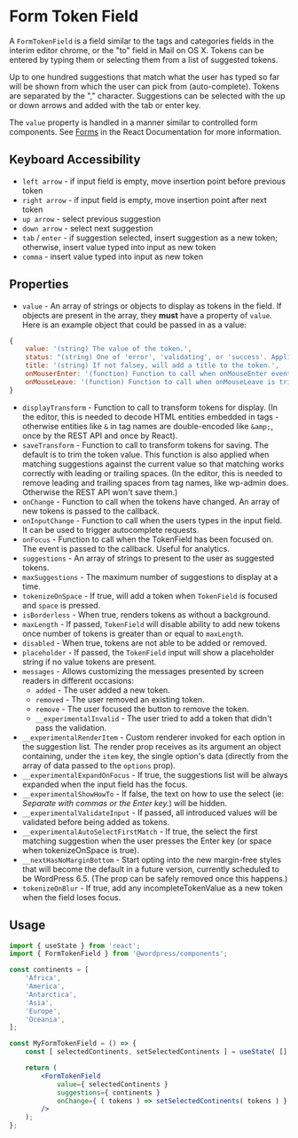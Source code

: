 # Form Token Field

A `FormTokenField` is a field similar to the tags and categories fields in the interim editor chrome, or the "to" field in Mail on OS X. Tokens can be entered by typing them or selecting them from a list of suggested tokens.

Up to one hundred suggestions that match what the user has typed so far will be shown from which the user can pick from (auto-complete). Tokens are separated by the "," character. Suggestions can be selected with the up or down arrows and added with the tab or enter key.

The `value` property is handled in a manner similar to controlled form components. See [Forms](http://facebook.github.io/react/docs/forms.html) in the React Documentation for more information.

## Keyboard Accessibility

-   `left arrow` - if input field is empty, move insertion point before previous token
-   `right arrow` - if input field is empty, move insertion point after next token
-   `up arrow` - select previous suggestion
-   `down arrow` - select next suggestion
-   `tab` / `enter` - if suggestion selected, insert suggestion as a new token; otherwise, insert value typed into input as new token
-   `comma` - insert value typed into input as new token

## Properties

-   `value` - An array of strings or objects to display as tokens in the field. If objects are present in the array, they **must** have a property of `value`. Here is an example object that could be passed in as a value:

```javascript
{
	value: '(string) The value of the token.',
	status: "(string) One of 'error', 'validating', or 'success'. Applies styles to token."
	title: '(string) If not falsey, will add a title to the token.',
	onMouserEnter: '(function) Function to call when onMouseEnter event triggered on token.'
	onMouseLeave: '(function) Function to call when onMouseLeave is triggered on token.'
}
```

-   `displayTransform` - Function to call to transform tokens for display. (In
    the editor, this is needed to decode HTML entities embedded in tags -
    otherwise entities like `&` in tag names are double-encoded like `&amp;`,
    once by the REST API and once by React).
-   `saveTransform` - Function to call to transform tokens for saving. The
    default is to trim the token value. This function is also applied when
    matching suggestions against the current value so that matching works
    correctly with leading or trailing spaces. (In the editor, this is needed to
    remove leading and trailing spaces from tag names, like wp-admin does.
    Otherwise the REST API won't save them.)
-   `onChange` - Function to call when the tokens have changed. An array of new
    tokens is passed to the callback.
-   `onInputChange` - Function to call when the users types in the input field. It can be used to trigger autocomplete requests.
-   `onFocus` - Function to call when the TokenField has been focused on. The event is passed to the callback. Useful for analytics.
-   `suggestions` - An array of strings to present to the user as suggested
    tokens.
-   `maxSuggestions` - The maximum number of suggestions to display at a time.
-   `tokenizeOnSpace` - If true, will add a token when `TokenField` is focused and `space` is pressed.
-   `isBorderless` - When true, renders tokens as without a background.
-   `maxLength` - If passed, `TokenField` will disable ability to add new tokens once number of tokens is greater than or equal to `maxLength`.
-   `disabled` - When true, tokens are not able to be added or removed.
-   `placeholder` - If passed, the `TokenField` input will show a placeholder string if no value tokens are present.
-   `messages` - Allows customizing the messages presented by screen readers in different occasions:
    -   `added` - The user added a new token.
    -   `removed` - The user removed an existing token.
    -   `remove` - The user focused the button to remove the token.
    -   `__experimentalInvalid` - The user tried to add a token that didn't pass the validation.
-   `__experimentalRenderItem` - Custom renderer invoked for each option in the suggestion list. The render prop receives as its argument an object containing, under the `item` key, the single option's data (directly from the array of data passed to the `options` prop).
-   `__experimentalExpandOnFocus` - If true, the suggestions list will be always expanded when the input field has the focus.
-   `__experimentalShowHowTo` - If false, the text on how to use the select (ie: _Separate with commas or the Enter key._) will be hidden.
-   `__experimentalValidateInput` - If passed, all introduced values will be validated before being added as tokens.
-   `__experimentalAutoSelectFirstMatch` - If true, the select the first matching suggestion when the user presses the Enter key (or space when tokenizeOnSpace is true).
-   `__nextHasNoMarginBottom` - Start opting into the new margin-free styles that will become the default in a future version, currently scheduled to be WordPress 6.5. (The prop can be safely removed once this happens.)
-   `tokenizeOnBlur` - If true, add any incompleteTokenValue as a new token when the field loses focus.

## Usage

```jsx
import { useState } from 'react';
import { FormTokenField } from '@wordpress/components';

const continents = [
	'Africa',
	'America',
	'Antarctica',
	'Asia',
	'Europe',
	'Oceania',
];

const MyFormTokenField = () => {
	const [ selectedContinents, setSelectedContinents ] = useState( [] );

	return (
		<FormTokenField
			value={ selectedContinents }
			suggestions={ continents }
			onChange={ ( tokens ) => setSelectedContinents( tokens ) }
		/>
	);
};
```
